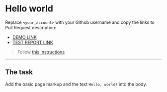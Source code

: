# Hello world
Replace `<your_account>` with your Github username and copy the links to Pull Request description:
- [DEMO LINK](https://yaroslav-lizogub.github.io/layout_hello-world/)
- [TEST REPORT LINK](https://yaroslav-lizogub.github.io/layout_hello-world/report/html_report/)

> Follow [this instructions](https://mate-academy.github.io/layout_task-guideline/#how-to-solve-the-layout-tasks-on-github)
___

## The task
Add the basic page markup and the text `Hello, world!` into the body.
